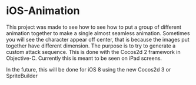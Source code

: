 iOS-Animation
==================
This project was made to see how to see how to put a group of different animation together to make a single almost seamless animation.  Sometimes you will see the character appear off center, that is because the images put together have different dimension.  The purpose is to try to generate a custom attack sequence.  This is done with the Cocos2d 2 framework in Objective-C.  Currently this is meant to be seen on iPad screens.


In the future, this will be done for iOS 8 using the new Cocos2d 3 or SpriteBuilder
